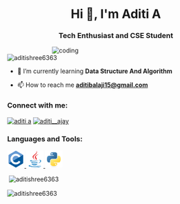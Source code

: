 <h1 align="center">Hi 👋, I'm Aditi A</h1>
<h3 align="center">Tech Enthusiast and CSE Student</h3>
<img align="right" alt="coding" width="400" src="https://user-images.githubusercontent.com/89764162/216025420-8abe7bc6-0085-46a9-b5e8-27779e5f7a00.gif">
<p align="left"> <img src="https://komarev.com/ghpvc/?username=aditishree6363&label=Profile%20views&color=0e75b6&style=flat" alt="aditishree6363" /> </p>

- 🌱 I’m currently learning **Data Structure And Algorithm**

- 📫 How to reach me **aditibalaji15@gmail.com**

<h3 align="left">Connect with me:</h3>
<p align="left">
<a href="https://linkedin.com/in/aditi a" target="blank"><img align="center" src="https://raw.githubusercontent.com/rahuldkjain/github-profile-readme-generator/master/src/images/icons/Social/linked-in-alt.svg" alt="aditi a" height="30" width="40" /></a>
<a href="https://instagram.com/aditi__ajay" target="blank"><img align="center" src="https://raw.githubusercontent.com/rahuldkjain/github-profile-readme-generator/master/src/images/icons/Social/instagram.svg" alt="aditi__ajay" height="30" width="40" /></a>
</p>

<h3 align="left">Languages and Tools:</h3>
<p align="left"> <a href="https://www.cprogramming.com/" target="_blank" rel="noreferrer"> <img src="https://raw.githubusercontent.com/devicons/devicon/master/icons/c/c-original.svg" alt="c" width="40" height="40"/> </a> <a href="https://www.java.com" target="_blank" rel="noreferrer"> <img src="https://raw.githubusercontent.com/devicons/devicon/master/icons/java/java-original.svg" alt="java" width="40" height="40"/> </a> <a href="https://www.python.org" target="_blank" rel="noreferrer"> <img src="https://raw.githubusercontent.com/devicons/devicon/master/icons/python/python-original.svg" alt="python" width="40" height="40"/> </a> </p>

<p>&nbsp;<img align="center" src="https://github-readme-stats.vercel.app/api?username=aditishree6363&show_icons=true&locale=en" alt="aditishree6363" /></p>

<p><img align="center" src="https://github-readme-streak-stats.herokuapp.com/?user=aditishree6363&" alt="aditishree6363" /></p>
